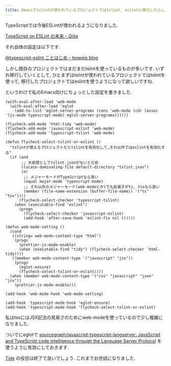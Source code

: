 ```yaml
---
title: Emacsでtslintが使われているプロジェクトではtslint, eslintに移行したらしきプロジェクトではeslintが使われるようにする
---
```


TypeScriptでは今後ESLintが使われるようになりました.

[TypeScript on ESLint の未来 - Qiita](https://qiita.com/mysticatea/items/aaf677928e965abe093d)

それ自体の設定は以下です.

[\@typescript-eslint ことはじめ - teppeis blog](https://teppeis.hatenablog.com/entry/2019/02/typescript-eslint)

しかし既存のプロジェクトではまだまだtslintを使っているものが多いです.
いずれ移行していくとして,
ひとまずはtslintが使われているプロジェクトではtslintを使って,
移行したプロジェクトではeslintを使うようになって欲しいですね.

というわけで私のEmacs向けにちょっとした設定を書きました.

~~~elisp
(with-eval-after-load 'web-mode
  (with-eval-after-load 'eglot
    (add-to-list 'eglot-server-programs (cons 'web-mode (cdr (assoc '(js-mode typescript-mode) eglot-server-programs))))))

(flycheck-add-mode 'html-tidy 'web-mode)
(flycheck-add-mode 'javascript-eslint 'web-mode)
(flycheck-add-mode 'typescript-tslint 'web-mode)

(defun flycheck-select-tslint-or-eslint ()
  "tslintが使えるプロジェクトだとtslintを有効化して,それ以外ではeslintを有効化する"
  (if (and
       ;; 大前提としてtslint.jsonがないとだめ
       (locate-dominating-file default-directory "tslint.json")
       (or
        ;; メジャーモードがTypeScriptなら良い
        (equal major-mode 'typescript-mode)
        ;; それ以外のメジャーモード(web-modeとか)でも拡張子がts, tsxなら良い
        (member (file-name-extension (buffer-file-name)) '("ts" "tsx"))))
      (flycheck-select-checker 'typescript-tslint)
    (when (executable-find "eslint")
      (progn
        (flycheck-select-checker 'javascript-eslint)
        (add-hook 'after-save-hook 'eslint-fix nil t)))))

(defun web-mode-setting ()
  (cond
   ((string= web-mode-content-type "html")
    (progn
      (prettier-js-mode-enable)
      (when (executable-find "tidy") (flycheck-select-checker 'html-tidy))))
   ((member web-mode-content-type '("javascript" "jsx"))
    (progn
      (eglot-ensure)
      (flycheck-select-tslint-or-eslint))))
  (when (member web-mode-content-type '("css" "javascript" "json" "jsx"))
    (prettier-js-mode-enable)))

(add-hook 'web-mode-hook 'web-mode-setting)

(add-hook 'typescript-mode-hook 'eglot-ensure)
(add-hook 'typescript-mode-hook 'flycheck-select-tslint-or-eslint)
~~~

私はtsxにはJSX記法の見易さのためにweb-modeを使っているので少し複雑になりました.

ついでにeglotで
[sourcegraph/javascript-typescript-langserver: JavaScript and TypeScript code intelligence through the Language Server Protocol](https://github.com/sourcegraph/javascript-typescript-langserver)
を使うように有効にしておきます.

[Tide](https://github.com/ananthakumaran/tide)
の役目は終了で良いでしょう.
これまでお世話になりました.
